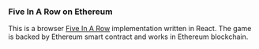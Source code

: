 ### Five In A Row on Ethereum

This is a browser [Five In A Row](https://en.wikipedia.org/wiki/Gomoku) implementation written in React. The game is backed by Ethereum smart contract and works in Ethereum blockchain. 

